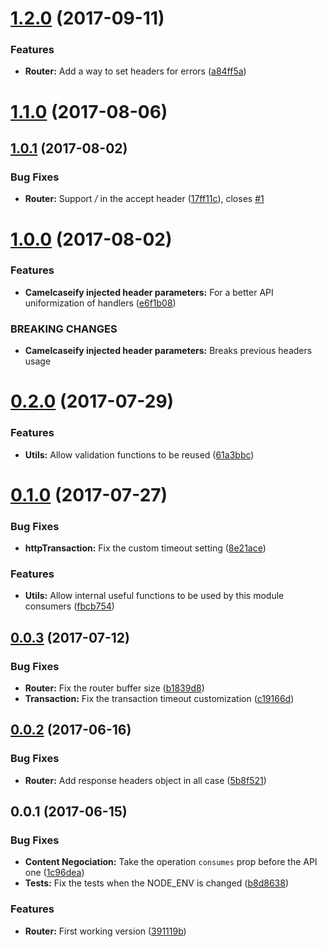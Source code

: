 <a name="1.2.0"></a>
# [1.2.0](https://github.com/nfroidure/swagger-http-router/compare/v1.1.0...v1.2.0) (2017-09-11)


### Features

* **Router:** Add a way to set headers for errors ([a84ff5a](https://github.com/nfroidure/swagger-http-router/commit/a84ff5a))



<a name="1.1.0"></a>
# [1.1.0](https://github.com/nfroidure/swagger-http-router/compare/v1.0.1...v1.1.0) (2017-08-06)



<a name="1.0.1"></a>
## [1.0.1](https://github.com/nfroidure/swagger-http-router/compare/v1.0.0...v1.0.1) (2017-08-02)


### Bug Fixes

* **Router:** Support */* in the accept header ([17ff11c](https://github.com/nfroidure/swagger-http-router/commit/17ff11c)), closes [#1](https://github.com/nfroidure/swagger-http-router/issues/1)



<a name="1.0.0"></a>
# [1.0.0](https://github.com/nfroidure/swagger-http-router/compare/v0.2.0...v1.0.0) (2017-08-02)


### Features

* **Camelcaseify injected header parameters:** For a better API uniformization of handlers ([e6f1b08](https://github.com/nfroidure/swagger-http-router/commit/e6f1b08))


### BREAKING CHANGES

* **Camelcaseify injected header parameters:** Breaks previous headers usage



<a name="0.2.0"></a>
# [0.2.0](https://github.com/nfroidure/swagger-http-router/compare/v0.1.0...v0.2.0) (2017-07-29)


### Features

* **Utils:** Allow validation functions to be reused ([61a3bbc](https://github.com/nfroidure/swagger-http-router/commit/61a3bbc))



<a name="0.1.0"></a>
# [0.1.0](https://github.com/nfroidure/swagger-http-router/compare/v0.0.3...v0.1.0) (2017-07-27)


### Bug Fixes

* **httpTransaction:** Fix the custom timeout setting ([8e21ace](https://github.com/nfroidure/swagger-http-router/commit/8e21ace))


### Features

* **Utils:** Allow internal useful functions to be used by this module consumers ([fbcb754](https://github.com/nfroidure/swagger-http-router/commit/fbcb754))



<a name="0.0.3"></a>
## [0.0.3](https://github.com/nfroidure/swagger-http-router/compare/v0.0.2...v0.0.3) (2017-07-12)


### Bug Fixes

* **Router:** Fix the router buffer size ([b1839d8](https://github.com/nfroidure/swagger-http-router/commit/b1839d8))
* **Transaction:** Fix the transaction timeout customization ([c19166d](https://github.com/nfroidure/swagger-http-router/commit/c19166d))



<a name="0.0.2"></a>
## [0.0.2](https://github.com/nfroidure/swagger-http-router/compare/v0.0.1...v0.0.2) (2017-06-16)


### Bug Fixes

* **Router:** Add response headers object in all case ([5b8f521](https://github.com/nfroidure/swagger-http-router/commit/5b8f521))



<a name="0.0.1"></a>
## 0.0.1 (2017-06-15)


### Bug Fixes

* **Content Negociation:** Take the operation `consumes` prop before the API one ([1c96dea](https://github.com/nfroidure/swagger-http-router/commit/1c96dea))
* **Tests:** Fix the tests when the NODE_ENV is changed ([b8d8638](https://github.com/nfroidure/swagger-http-router/commit/b8d8638))


### Features

* **Router:** First working version ([391119b](https://github.com/nfroidure/swagger-http-router/commit/391119b))



